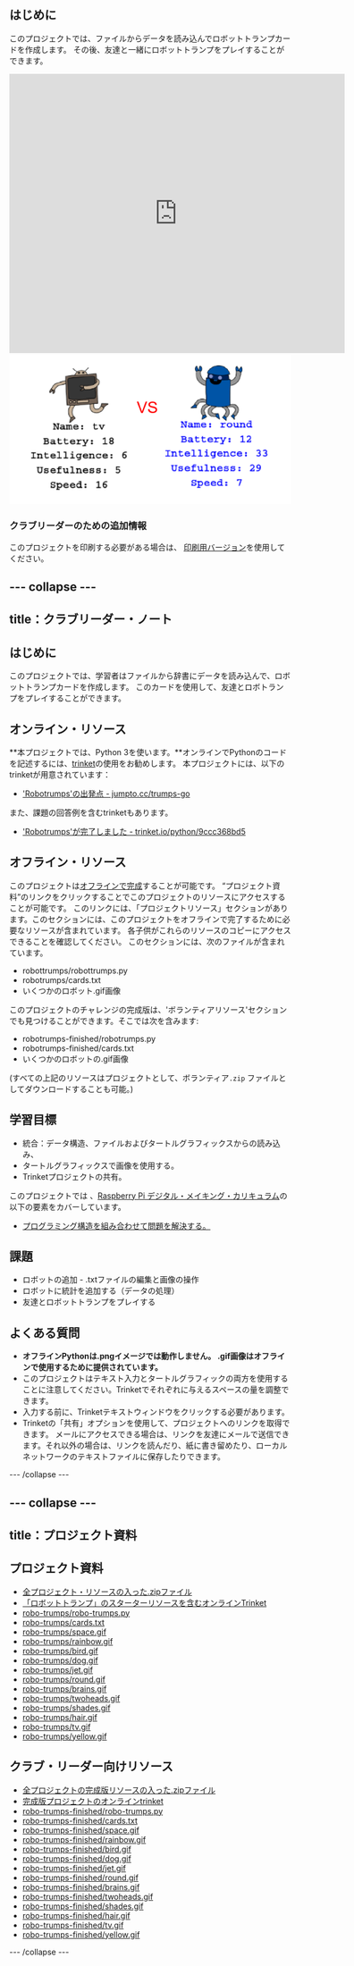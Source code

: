 ## はじめに

このプロジェクトでは、ファイルからデータを読み込んでロボットトランプカードを作成します。 その後、友達と一緒にロボットトランプをプレイすることができます。

<div class="trinket">
  <iframe src="https://trinket.io/embed/python/9ccc368bd5?outputOnly=true&start=result" width="600" height="500" frameborder="0" marginwidth="0" marginheight="0" allowfullscreen>
  </iframe>
  <img src="images/robotrumps-finished.png">
</div>

### クラブリーダーのための追加情報

このプロジェクトを印刷する必要がある場合は、 [印刷用バージョン](https://projects.raspberrypi.org/en/projects/robo-trumps/print)を使用してください。

## \--- collapse \---

## title：クラブリーダー・ノート

## はじめに

このプロジェクトでは、学習者はファイルから辞書にデータを読み込んで、ロボットトランプカードを作成します。 このカードを使用して、友達とロボトランプをプレイすることができます。

## オンライン・リソース

**本プロジェクトでは、Python 3を使います。**オンラインでPythonのコードを記述するには、[trinket](https://trinket.io/)の使用をお勧めします。 本プロジェクトには、以下のtrinketが用意されています：

* ['Robotrumps'の出発点 - jumpto.cc/trumps-go](http://jumpto.cc/trumps-go)

また、課題の回答例を含むtrinketもあります。

* ['Robotrumps'が完了しました - trinket.io/python/9ccc368bd5](https://trinket.io/python/9ccc368bd5)

## オフライン・リソース

このプロジェクトは[オフラインで完成](https://www.codeclubprojects.org/en-GB/resources/python-working-offline/)することが可能です。 “プロジェクト資料”のリンクをクリックすることでこのプロジェクトのリソースにアクセスすることが可能です。 このリンクには、「プロジェクトリソース」セクションがあります。このセクションには、このプロジェクトをオフラインで完了するために必要なリソースが含まれています。 各子供がこれらのリソースのコピーにアクセスできることを確認してください。 このセクションには、次のファイルが含まれています。

* robottrumps/robottrumps.py
* robotrumps/cards.txt
* いくつかのロボット.gif画像

このプロジェクトのチャレンジの完成版は、'ボランティアリソース'セクションでも見つけることができます。そこでは次を含みます:

* robotrumps-finished/robotrumps.py
* robotrumps-finished/cards.txt
* いくつかのロボットの.gif画像

(すべての上記のリソースはプロジェクトとして、ボランティア`.zip` ファイルとしてダウンロードすることも可能。)

## 学習目標

* 統合：データ構造、ファイルおよびタートルグラフィックスからの読み込み、
* タートルグラフィックスで画像を使用する。
* Trinketプロジェクトの共有。

このプロジェクトでは 、[Raspberry Pi デジタル・メイキング・カリキュラム](http://rpf.io/curriculum)の以下の要素をカバーしています。

* [プログラミング構造を組み合わせて問題を解決する。](https://www.raspberrypi.org/curriculum/programming/builder)

## 課題

* ロボットの追加 - .txtファイルの編集と画像の操作
* ロボットに統計を追加する（データの処理）
* 友達とロボットトランプをプレイする

## よくある質問

* **オフラインPythonは.pngイメージでは動作しません。 .gif画像はオフラインで使用するために提供されています。**
* このプロジェクトはテキスト入力とタートルグラフィックの両方を使用することに注意してください。Trinketでそれぞれに与えるスペースの量を調整できます。
* 入力する前に、Trinketテキストウィンドウをクリックする必要があります。
* Trinketの「共有」オプションを使用して、プロジェクトへのリンクを取得できます。 メールにアクセスできる場合は、リンクを友達にメールで送信できます。それ以外の場合は、リンクを読んだり、紙に書き留めたり、ローカルネットワークのテキストファイルに保存したりできます。

\--- /collapse \---

## \--- collapse \---

## title：プロジェクト資料

## プロジェクト資料

* [全プロジェクト・リソースの入った.zipファイル](resources/robo-trumps-project-resources.zip)
* [「ロボットトランプ」のスターターリソースを含むオンラインTrinket](http://jumpto.cc/trumps-go)
* [robo-trumps/robo-trumps.py](resources/robo-trumps-robo-trumps.py)
* [robo-trumps/cards.txt](resources/robo-trumps-cards.txt)
* [robo-trumps/space.gif](resources/robo-trumps-space.gif)
* [robo-trumps/rainbow.gif](resources/robo-trumps-rainbow.gif)
* [robo-trumps/bird.gif](resources/robo-trumps-bird.gif)
* [robo-trumps/dog.gif](resources/robo-trumps-dog.gif)
* [robo-trumps/jet.gif](resources/robo-trumps-jet.gif)
* [robo-trumps/round.gif](resources/robo-trumps-round.gif)
* [robo-trumps/brains.gif](resources/robo-trumps-brains.gif)
* [robo-trumps/twoheads.gif](resources/robo-trumps-twoheads.gif)
* [robo-trumps/shades.gif](resources/robo-trumps-shades.gif)
* [robo-trumps/hair.gif](resources/robo-trumps-hair.gif)
* [robo-trumps/tv.gif](resources/robo-trumps-tv.gif)
* [robo-trumps/yellow.gif](resources/robo-trumps-yellow.gif)

## クラブ・リーダー向けリソース

* [全プロジェクトの完成版リソースの入った.zipファイル](resources/robotrumps-volunteer-resources.zip)
* [完成版プロジェクトのオンラインtrinket](https://trinket.io/python/9ccc368bd5)
* [robo-trumps-finished/robo-trumps.py](resources/robo-trumps-finished-robo-trumps.py)
* [robo-trumps-finished/cards.txt](resources/robo-trumps-finished-cards.txt)
* [robo-trumps-finished/space.gif](resources/robo-trumps-finished-space.gif)
* [robo-trumps-finished/rainbow.gif](resources/robo-trumps-finished-rainbow.gif)
* [robo-trumps-finished/bird.gif](resources/robo-trumps-finished-bird.gif)
* [robo-trumps-finished/dog.gif](resources/robo-trumps-finished-dog.gif)
* [robo-trumps-finished/jet.gif](resources/robo-trumps-finished-jet.gif)
* [robo-trumps-finished/round.gif](resources/robo-trumps-finished-round.gif)
* [robo-trumps-finished/brains.gif](resources/robo-trumps-finished-brains.gif)
* [robo-trumps-finished/twoheads.gif](resources/robo-trumps-finished-twoheads.gif)
* [robo-trumps-finished/shades.gif](resources/robo-trumps-finished-shades.gif)
* [robo-trumps-finished/hair.gif](resources/robo-trumps-finished-hair.gif)
* [robo-trumps-finished/tv.gif](resources/robo-trumps-finished-tv.gif)
* [robo-trumps-finished/yellow.gif](resources/robo-trumps-finished-yellow.gif)

\--- /collapse \---